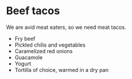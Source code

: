 

# Beef tacos


We are avid meat eaters, so we need meat tacos.

- Fry beef
- Pickled chilis and vegetables
- Caramelized red onions
- Guacamole
- Yogurt
- Tortilla of choice, warmed in a dry pan
